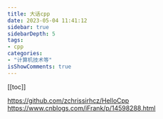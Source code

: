 ```yaml
---
title: 大话cpp
date: 2023-05-04 11:41:12
sidebar: true
sidebarDepth: 5
tags:
- cpp
categories:
- "计算机技术等"
isShowComments: true
---
```


[[toc]]

https://github.com/zchrissirhcz/HelloCpp
https://www.cnblogs.com/iFrank/p/14598288.html